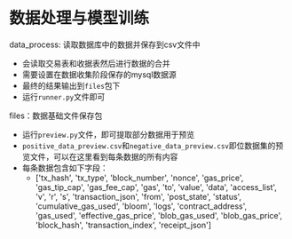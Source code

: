 # 数据处理与模型训练

data_process: 读取数据库中的数据并保存到csv文件中
- 会读取交易表和收据表然后进行数据的合并
- 需要设置在数据收集阶段保存的mysql数据源
- 最终的结果输出到`files`包下
- 运行`runner.py`文件即可

files：数据基础文件保存包
- 运行`preview.py`文件，即可提取部分数据用于预览
- `positive_data_preview.csv`和`negative_data_preview.csv`即位数据集的预览文件，可以在这里看到每条数据的所有内容
- 每条数据包含如下字段：
  - ['tx_hash', 'tx_type', 'block_number', 'nonce', 'gas_price', 'gas_tip_cap', 'gas_fee_cap', 'gas', 'to', 'value', 'data', 'access_list', 'v', 'r', 's', 'transaction_json', 'from', 'post_state', 'status', 'cumulative_gas_used', 'bloom', 'logs', 'contract_address', 'gas_used', 'effective_gas_price', 'blob_gas_used', 'blob_gas_price', 'block_hash', 'transaction_index', 'receipt_json']


